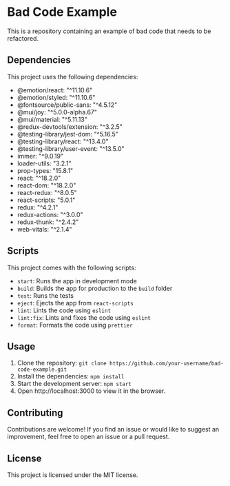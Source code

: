 # Bad Code Example

This is a repository containing an example of bad code that needs to be refactored.

## Dependencies

This project uses the following dependencies:

- @emotion/react: "^11.10.6"
- @emotion/styled: "^11.10.6"
- @fontsource/public-sans: "^4.5.12"
- @mui/joy: "^5.0.0-alpha.67"
- @mui/material: "^5.11.13"
- @redux-devtools/extension: "^3.2.5"
- @testing-library/jest-dom: "^5.16.5"
- @testing-library/react: "^13.4.0"
- @testing-library/user-event: "^13.5.0"
- immer: "^9.0.19"
- loader-utils: "3.2.1"
- prop-types: "15.8.1"
- react: "^18.2.0"
- react-dom: "^18.2.0"
- react-redux: "^8.0.5"
- react-scripts: "5.0.1"
- redux: "^4.2.1"
- redux-actions: "^3.0.0"
- redux-thunk: "^2.4.2"
- web-vitals: "^2.1.4"

## Scripts

This project comes with the following scripts:

- `start`: Runs the app in development mode
- `build`: Builds the app for production to the `build` folder
- `test`: Runs the tests
- `eject`: Ejects the app from `react-scripts`
- `lint`: Lints the code using `eslint`
- `lint:fix`: Lints and fixes the code using `eslint`
- `format`: Formats the code using `prettier`

## Usage

1. Clone the repository: `git clone https://github.com/your-username/bad-code-example.git`
2. Install the dependencies: `npm install`
3. Start the development server: `npm start`
4. Open http://localhost:3000 to view it in the browser.

## Contributing

Contributions are welcome! If you find an issue or would like to suggest an improvement, feel free to open an issue or a pull request.

## License

This project is licensed under the MIT license.
